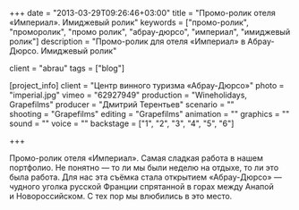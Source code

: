 +++
date = "2013-03-29T09:26:46+03:00"
title = "Промо-ролик отеля «Империал». Имиджевый ролик"
keywords = ["промо-ролик", "проморолик", "промо ролик", "абрау-дюрсо", "империал", "имиджевый ролик"]
description = "Промо-ролик для отеля «Империал» в Абрау-Дюрсо. Имиджевый ролик"

client = "abrau"
tags = ["blog"]

[project_info]
    client = "Центр винного туризма «Абрау-Дюрсо»"
    photo = "imperial.jpg"
    vimeo = "62927949"
    production = "Wineholidays, Grapefilms"
    producer = "Дмитрий Терентьев"
    scenario = ""    
    shooting = "Grapefilms"
    editing = "Grapefilms"
    animation = ""
    graphics = ""
    sound = ""
    voice = ""
    backstage = ["1", "2", "3", "4", "5", "6"]

+++

Промо-ролик отеля &laquo;Империал&raquo;. Самая сладкая работа в&nbsp;нашем портфолио. Не&nbsp;понятно&nbsp;&mdash; то&nbsp;ли мы&nbsp;были неделю на&nbsp;отдыхе, то&nbsp;ли это была работа. Для нас эта съёмка стала открытием &laquo;Абрау-Дюрсо&raquo;&nbsp;&mdash; чудного уголка русской Франции спрятанной в&nbsp;горах между Анапой и&nbsp;Новороссийском. С&nbsp;тех пор мы&nbsp;влюбились в&nbsp;это место.